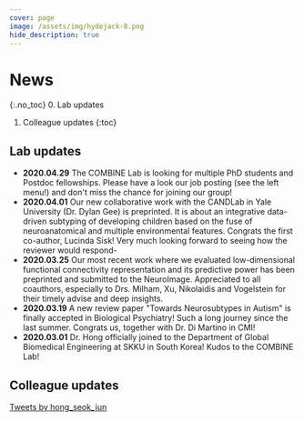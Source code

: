```yaml
---
cover: page
image: /assets/img/hydejack-8.png
hide_description: true
---
```

# News
{:.no_toc}
0. Lab updates
1. Colleague updates
{:toc}
## Lab updates
- **2020.04.29**    The COMBINE Lab is looking for multiple PhD students and Postdoc fellowships. Please have a look our job posting (see the left menu!) and don't miss the chance for joining our group!
- **2020.04.01**    Our new collaborative work with the CANDLab in Yale University (Dr. Dylan Gee) is preprinted. It is about an integrative data-driven subtyping of developing children based on the fuse of neuroanatomical and multiple environmental features. Congrats the first co-author, Lucinda Sisk! Very much looking forward to seeing how the reviewer would respond-
- **2020.03.25**    Our most recent work where we evaluated low-dimensional functional connectivity representation and its predictive power has been preprinted and submitted to the NeuroImage. Appreciated to all coauthors, especially to Drs. Milham, Xu, Nikolaidis and Vogelstein for their timely advise and deep insights.
- **2020.03.19**    A new review paper "Towards Neurosubtypes in Autism" is finally accepted in Biological Psychiatry! Such a long journey since the last summer. Congrats us, together with Dr. Di Martino in CMI!
- **2020.03.01**    Dr. Hong officially joined to the Department of Global Biomedical Engineering at SKKU in South Korea! Kudos to the COMBINE Lab!

## Colleague updates
<div class="jekyll-twitter-plugin" align="left">
    <div class="jekyll-twitter-plugin"><a class="twitter-timeline" data-width="400" data-tweet-limit="3" href="https://twitter.com/hong_seok_jun?ref_src=twsrc%5Etfw">Tweets by hong_seok_jun</a>
    <script async="" src="https://platform.twitter.com/widgets.js" charset="utf-8"></script>
</div>
</div>

